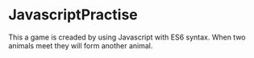 # JavascriptPractise
This a game is creaded by using Javascript with ES6 syntax.
When two animals meet they will form another animal.
